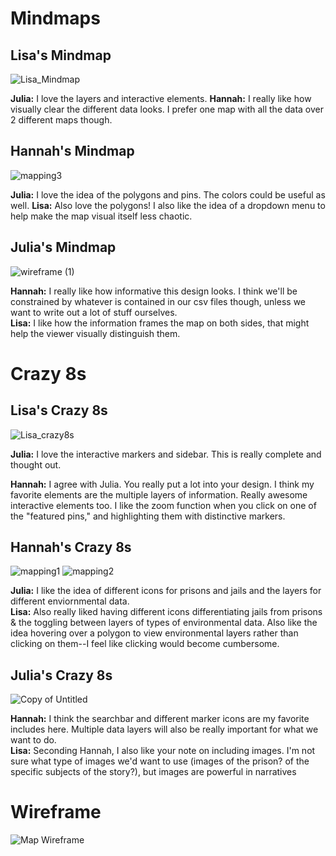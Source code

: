 # Mindmaps
## Lisa's Mindmap
![Lisa_Mindmap](https://user-images.githubusercontent.com/81833154/115942941-d65af400-a461-11eb-9c87-3c8fe73a5f0e.jpg)

  <b>Julia:</b> I love the layers and interactive elements. 
  <b>Hannah:</b> I really like how visually clear the different data looks. I prefer one map with all the data over 2 different maps though. 

## Hannah's Mindmap
![mapping3](https://user-images.githubusercontent.com/81589361/115942230-0f916500-a45e-11eb-8144-766bfd7f9327.jpg)

  <b>Julia:</b> I love the idea of the polygons and pins. The colors could be useful as well. 
<b>Lisa:</b> Also love the polygons! I also like the idea of a dropdown menu to help make the map visual itself less chaotic.

## Julia's Mindmap
![wireframe (1)](https://user-images.githubusercontent.com/63215658/115942131-8843f180-a45d-11eb-8a2f-142fe4993b9d.png)

<b>Hannah:</b> I really like how informative this design looks. I think we'll be constrained by whatever is contained in our csv files though, unless we want to write out a lot of stuff ourselves.  
<b>Lisa:</b> I like how the information frames the map on both sides, that might help the viewer visually distinguish them.

# Crazy 8s 

## Lisa's Crazy 8s
![Lisa_crazy8s](https://user-images.githubusercontent.com/81833154/115942922-b1ff1780-a461-11eb-957c-5e8288c06203.jpg)

  <b>Julia:</b> I love the interactive markers and sidebar. This is really complete and thought out. 
 
 <b>Hannah:</b> I agree with Julia. You really put a lot into your design. I think my favorite elements are the multiple layers of information. Really awesome interactive elements too. I like the zoom function when you click on one of the "featured pins," and highlighting them with distinctive markers. 

## Hannah's Crazy 8s
![mapping1](https://user-images.githubusercontent.com/81589361/115942258-32237e00-a45e-11eb-8c77-029281fac731.jpg)
![mapping2](https://user-images.githubusercontent.com/81589361/115942261-3780c880-a45e-11eb-9ee4-ba0478ffcd38.jpg)

  <b>Julia:</b> I like the idea of different icons for prisons and jails and the layers for different enviornmental data.  
 <b>Lisa:</b> Also really liked having different icons differentiating jails from prisons & the toggling between layers of types of environmental data. Also like the idea hovering over a polygon to view environmental layers rather than clicking on them--I feel like clicking would become cumbersome.


## Julia's Crazy 8s
![Copy of Untitled](https://user-images.githubusercontent.com/63215658/115942110-6ea2aa00-a45d-11eb-82ee-423a1edc6363.png)

<b>Hannah:</b> I think the searchbar and different marker icons are my favorite includes here. Multiple data layers will also be really important for what we want to do.  
<b>Lisa:</b> Seconding Hannah, I also like your note on including images. I'm not sure what type of images we'd want to use (images of the prison? of the specific subjects of the story?), but images are powerful in narratives

# Wireframe
![Map Wireframe](https://user-images.githubusercontent.com/81589361/116026313-4c4c9000-a607-11eb-9404-1c42ce25775e.jpg)
